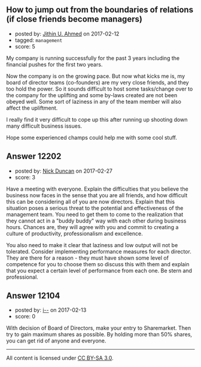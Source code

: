 ## How to jump out from the boundaries of relations (if close friends become managers)

- posted by: [Jithin U. Ahmed](https://stackexchange.com/users/3244972/jithin-u-ahmed) on 2017-02-12
- tagged: `management`
- score: 5

My company is running successfully for the past 3 years including the financial pushes for the first two years. 

Now the company is on the growing pace. But now what kicks me is, my board of director teams (co-founders) are my very close friends, and they too hold the power. So it sounds difficult to host some tasks/change over to the company for the uplifting and some by-laws created are not been obeyed well. Some sort of laziness in any of the team member will also affect the upliftment. 

I really find it very difficult to cope up this after running up shooting down many difficult business issues.

Hope some experienced champs could help me with some cool stuff.


## Answer 12202

- posted by: [Nick Duncan](https://stackexchange.com/users/5384292/nick-duncan) on 2017-02-27
- score: 3

Have a meeting with everyone. Explain the difficulties that you believe the business now faces in the sense that you are all friends, and how difficult this can be considering all of you are now directors. Explain that this situation poses a serious threat to the potential and effectiveness of the management team. You need to get them to come to the realization that they cannot act in a "buddy buddy" way with each other during business hours. Chances are, they will agree with you and commit to creating a culture of productivity, professionalism and excellence. 

You also need to make it clear that laziness and low output will not be tolerated. Consider implementing performance measures for each director. They are there for a reason - they must have shown some level of competence for you to choose them so discuss this with them and explain that you expect a certain level of performance from each one. Be stern and professional.


## Answer 12104

- posted by: [i--](https://stackexchange.com/users/2824081/i) on 2017-02-13
- score: 0

With decision of Board of Directors, make your entry to Sharemarket. Then try to gain maximum shares as possible. By holding more than 50% shares, you can get rid of anyone and everyone.



---

All content is licensed under [CC BY-SA 3.0](https://creativecommons.org/licenses/by-sa/3.0/).
